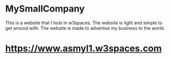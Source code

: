 # MySmallCompany
This is a website that I host in w3spaces. The website is light and simple to get around with. The website is made to advertise my business to the world.
# https://www.asmyl1.w3spaces.com
